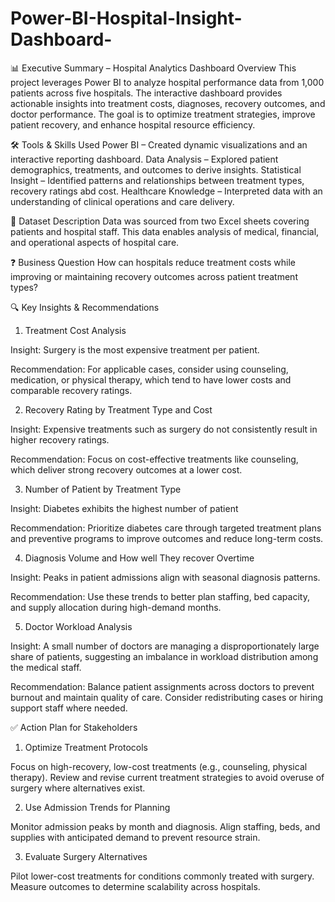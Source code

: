 # Power-BI-Hospital-Insight-Dashboard-


📊 Executive Summary – Hospital Analytics Dashboard
Overview
This project leverages Power BI to analyze hospital performance data from 1,000 patients across five hospitals. The interactive dashboard provides actionable insights into treatment costs, diagnoses, recovery outcomes, and doctor performance. The goal is to optimize treatment strategies, improve patient recovery, and enhance hospital resource efficiency.

🛠 Tools & Skills Used
Power BI – Created dynamic visualizations and an interactive reporting dashboard.
Data Analysis – Explored patient demographics, treatments, and outcomes to derive insights.
Statistical Insight – Identified patterns and relationships between treatment types, recovery ratings abd cost.
Healthcare Knowledge – Interpreted data with an understanding of clinical operations and care delivery.

📂 Dataset Description
Data was sourced from two Excel sheets covering patients and hospital staff.
This data enables analysis of medical, financial, and operational aspects of hospital care.

❓ Business Question
How can hospitals reduce treatment costs while improving or maintaining recovery outcomes across patient treatment types?

🔍 Key Insights & Recommendations
1. Treatment Cost Analysis

Insight: Surgery is the most expensive treatment per patient.

Recommendation: For applicable cases, consider using counseling, medication, or physical therapy, which tend to have lower costs and comparable recovery ratings.

2. Recovery Rating by Treatment Type and Cost

Insight: Expensive treatments such as surgery do not consistently result in higher recovery ratings.

Recommendation: Focus on cost-effective treatments like counseling, which deliver strong recovery outcomes at a lower cost.

3. Number of Patient by Treatment Type 

Insight: Diabetes exhibits the highest number of patient 

Recommendation: Prioritize diabetes care through targeted treatment plans and preventive programs to improve outcomes and reduce long-term costs.

4. Diagnosis Volume and How well They recover Overtime 

Insight: Peaks in patient admissions align with seasonal diagnosis patterns.

Recommendation: Use these trends to better plan staffing, bed capacity, and supply allocation during high-demand months.

5. Doctor Workload Analysis

Insight: A small number of doctors are managing a disproportionately large share of patients, suggesting an imbalance in workload distribution among the medical staff.

Recommendation: Balance patient assignments across doctors to prevent burnout and maintain quality of care. Consider redistributing cases or hiring support staff where needed.



✅ Action Plan for Stakeholders

1. Optimize Treatment Protocols
   
Focus on high-recovery, low-cost treatments (e.g., counseling, physical therapy).
Review and revise current treatment strategies to avoid overuse of surgery where alternatives exist.

2. Use Admission Trends for Planning
   
Monitor admission peaks by month and diagnosis.
Align staffing, beds, and supplies with anticipated demand to prevent resource strain.

3. Evaluate Surgery Alternatives

Pilot lower-cost treatments for conditions commonly treated with surgery.
Measure outcomes to determine scalability across hospitals.


